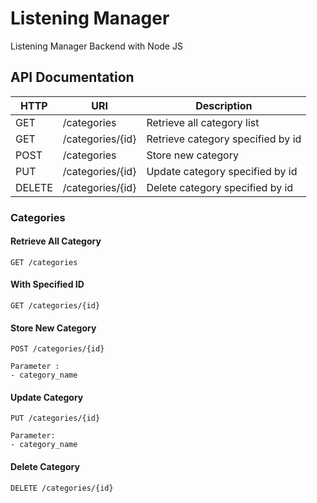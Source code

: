 # Listening Manager

Listening Manager Backend with Node JS

## API Documentation

| HTTP   | URI              | Description                       |
| ------ | ---------------- | --------------------------------- |
| GET    | /categories      | Retrieve all category list        |
| GET    | /categories/{id} | Retrieve category specified by id |
| POST   | /categories      | Store new category                |
| PUT    | /categories/{id} | Update category specified by id   |
| DELETE | /categories/{id} | Delete category specified by id   |

### Categories

#### Retrieve All Category

```shell
GET /categories
```

#### With Specified ID

```shell
GET /categories/{id}
```

#### Store New Category

```shell
POST /categories/{id}

Parameter :
- category_name
```

#### Update Category

```shell
PUT /categories/{id}

Parameter:
- category_name
```

#### Delete Category

```shell
DELETE /categories/{id}
```

